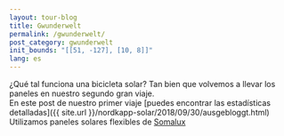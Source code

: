 ```yaml
---
layout: tour-blog
title: Gwunderwelt
permalink: /gwunderwelt/
post_category: gwunderwelt
init_bounds: "[[51, -127], [10, 8]]"
lang: es
---
```

¿Qué tal funciona una bicicleta solar?
Tan bien que volvemos a llevar los paneles en nuestro segundo gran viaje.  
En este post de nuestro primer viaje [puedes encontrar las estadísticas detalladas]({{ site.url }}/nordkapp-solar/2018/09/30/ausgebloggt.html) Utilizamos paneles solares flexibles de [Somalux](https://www.somalux.ch/)